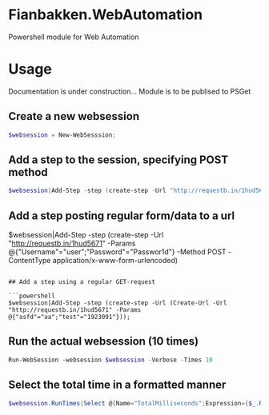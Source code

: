 # Fianbakken.WebAutomation

Powershell module for Web Automation

# Usage
Documentation is under construction...
Module is to be publised to PSGet

## Create a new websession
```powershell
$websession = New-WebSesssion;
```
## Add a step to the session, specifying POST method
```powershell
$websession|Add-Step -step (create-step -Url "http://requestb.in/1hud5671" -Params @{"Username"="user";"Password"="Passwor1d"} -Method POST)
```
## Add a step posting regular form/data to a url
$websession|Add-Step -step (create-step -Url "http://requestb.in/1hud5671" -Params @{"Username"="user";"Password"="Passwor1d"} -Method POST -ContentType application/x-www-form-urlencoded)
```

## Add a step using a regular GET-request 

```powershell
$websession|Add-Step -step (create-step -Url (Create-Url -Url "http://requestb.in/1hud5671" -Params @{"asfd"="aa";"test"="1923091"}));
```

## Run the actual websession (10 times)
```powershell
Run-WebSession -websession $websession -Verbose -Times 10
```

## Select the total time in a formatted manner
```powershell
$websession.RunTimes|Select @{Name="TotalMilliseconds";Expression={$_.ResponseTime.TotalMilliseconds}}, @{Name="Url";Expression={$websession.Steps[$_.StepIndex].Url}}, @{Name="Method";Expression={$websession.Steps[$_.StepIndex].Method}}
```

